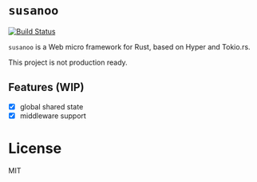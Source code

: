 # `susanoo`
[![Build Status](https://travis-ci.org/ubnt-intrepid/susanoo.svg?branch=master)](https://travis-ci.org/ubnt-intrepid/susanoo)

`susanoo` is a Web micro framework for Rust, based on Hyper and Tokio.rs.

This project is not production ready.

## Features (WIP)
- [x] global shared state
- [x] middleware support

# License
MIT
